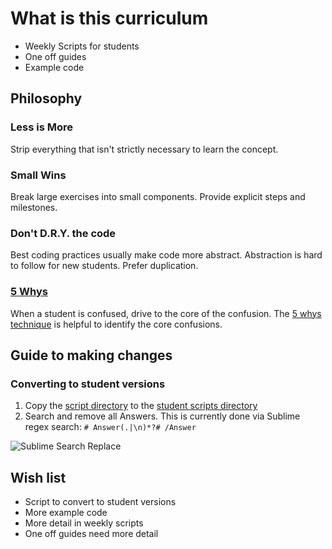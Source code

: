 # What is this curriculum

- Weekly Scripts for students
- One off guides
- Example code




## Philosophy
### Less is More
Strip everything that isn't strictly necessary to learn the concept.

### Small Wins
Break large exercises into small components.  Provide explicit steps and milestones.

### Don't D.R.Y. the code
Best coding practices usually make code more abstract.  Abstraction is hard to follow for new students.  Prefer duplication.

### [5 Whys](https://en.wikipedia.org/wiki/5_Whys)
When a student is confused, drive to the core of the confusion.  The [5 whys technique](https://en.wikipedia.org/wiki/5_Whys) is helpful to identify the core confusions.




## Guide to making changes


### Converting to student versions
1) Copy the [script directory](https://github.com/toppy42/ruby-fundamentals-class/tree/master/weekly_scripts) to the [student scripts directory](https://github.com/toppy42/ruby-fundamentals-class/tree/master/weekly_scripts_scripts_student_version)  
2) Search and remove all Answers. This is currently done via Sublime regex search: `# Answer(.|\n)*?# /Answer`

![Sublime Search Replace](https://www.evernote.com/shard/s358/sh/86da6f33-9b13-4206-8086-d9d40179e697/7cb290d9d7b1e7c1/res/eb3b32c6-647e-44fb-a9da-8d93e711b04b/skitch.png)

## Wish list
- Script to convert to student versions
- More example code
- More detail in weekly scripts
- One off guides need more detail
